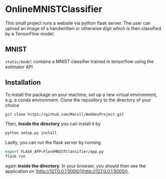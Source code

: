 # OnlineMNISTClassifier

This small project runs a website via python flask server. The user can upload an image of a handwritten or otherwise digit which is then classified by a TensorFlow model.

## MNIST

`static/model` contains a MNIST classifier trained in tensorflow using the estimator API

## Installation

To install the package on your machine, set up a new virtual environment, e.g. a conda environment. Clone the repository to the directory of your choice

```bash
git clone https://github.com/Marsll/WebDevProject.git
```

Then, **inside the directory** you can install it by

```bash
python setup.py install
```

Lastly, you can run the flask server by running

```bash
export FLASK_APP=FlaskMNISTClassifier/app.py
flask run
```

again **inside the directory**. In your browser, you should then see the application on [http://127.0.0.1:5000/](http://127.0.0.1:5000/).
